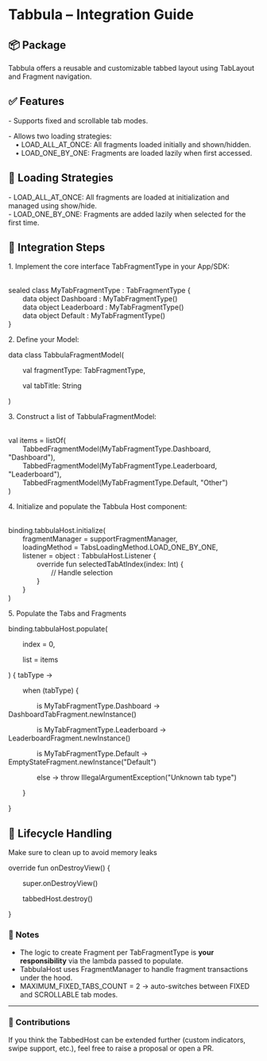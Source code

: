 # **Tabbula – Integration Guide**
## **📦 Package**
Tabbula offers a reusable and customizable tabbed layout using TabLayout and Fragment navigation.
## **✅ Features**
\- Supports fixed and scrollable tab modes.

\- Allows two loading strategies:\
`  `• LOAD\_ALL\_AT\_ONCE: All fragments loaded initially and shown/hidden.\
`  `• LOAD\_ONE\_BY\_ONE: Fragments are loaded lazily when first accessed.
## **🧠 Loading Strategies**
\- LOAD\_ALL\_AT\_ONCE: All fragments are loaded at initialization and managed using show/hide.\
\- LOAD\_ONE\_BY\_ONE: Fragments are added lazily when selected for the first time.
## **🚀 Integration Steps**
1\. Implement the core interface TabFragmentType in your App/SDK:

\
sealed class MyTabFragmentType : TabFragmentType {\
`    `data object Dashboard : MyTabFragmentType()\
`    `data object Leaderboard : MyTabFragmentType()\
`    `data object Default : MyTabFragmentType()\
}

2\. Define your Model:

data class TabbulaFragmentModel(

`    `val fragmentType: TabFragmentType,

`    `val tabTitle: String

)

3\. Construct a list of TabbulaFragmentModel:

\
val items = listOf(\
`    `TabbedFragmentModel(MyTabFragmentType.Dashboard, "Dashboard"),\
`    `TabbedFragmentModel(MyTabFragmentType.Leaderboard, "Leaderboard"),\
`    `TabbedFragmentModel(MyTabFragmentType.Default, "Other")\
)

4\. Initialize and populate the Tabbula Host component:

\
binding.tabbulaHost.initialize(\
`    `fragmentManager = supportFragmentManager,\
`    `loadingMethod = TabsLoadingMethod.LOAD\_ONE\_BY\_ONE,\
`    `listener = object : TabbulaHost.Listener {\
`        `override fun selectedTabAtIndex(index: Int) {\
`            `// Handle selection\
`        `}\
`    `}\
)

5\. Populate the Tabs and Fragments

binding.tabbulaHost.populate(

`    `index = 0,

`    `list = items

) { tabType ->

`    `when (tabType) {

`        `is MyTabFragmentType.Dashboard -> DashboardTabFragment.newInstance()

`        `is MyTabFragmentType.Leaderboard -> LeaderboardFragment.newInstance()

`        `is MyTabFragmentType.Default -> EmptyStateFragment.newInstance("Default")

`        `else -> throw IllegalArgumentException("Unknown tab type")

`    `}

}
## **🧩 Lifecycle Handling**
Make sure to clean up to avoid memory leaks

override fun onDestroyView() {

`    `super.onDestroyView()

`    `tabbedHost.destroy()

}

### **📌 Notes**
- The logic to create Fragment per TabFragmentType is **your responsibility** via the lambda passed to populate.
- TabbulaHost uses FragmentManager to handle fragment transactions under the hood.
- MAXIMUM\_FIXED\_TABS\_COUNT = 2 → auto-switches between FIXED and SCROLLABLE tab modes.
-----
### **🤝 Contributions**
If you think the TabbedHost can be extended further (custom indicators, swipe support, etc.), feel free to raise a proposal or open a PR.
##
